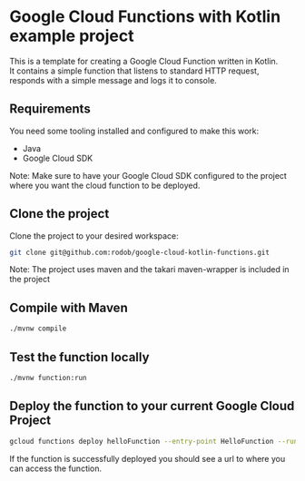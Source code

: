 # Google Cloud Functions with Kotlin example project
This is a template for creating a Google Cloud Function written in Kotlin.  
It contains a simple function that listens to standard HTTP request, responds with a simple message and logs it to console.

## Requirements
You need some tooling installed and configured to make this work:
* Java
* Google Cloud SDK

Note: Make sure to have your Google Cloud SDK configured to the project where you want the cloud function to be deployed.

## Clone the project
Clone the project to your desired workspace:
```bash
git clone git@github.com:rodob/google-cloud-kotlin-functions.git
```
Note: The project uses maven and the takari maven-wrapper is included in the project

## Compile with Maven
```bash
./mvnw compile
```

## Test the function locally
```bash
./mvnw function:run
```

## Deploy the function to your current Google Cloud Project
```bash
gcloud functions deploy helloFunction --entry-point HelloFunction --runtime java11 --trigger-http
```
If the function is successfully deployed you should see a url to where you can access the function.